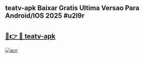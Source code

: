 ## teatv-apk Baixar Gratis Ultima Versao Para Android/IOS 2025 #u2l9r

# <h2><a href="https://ainizakaria.my?title=teatv-apk&ref=20M">🔗👉 🔴 teatv-apk</a></h2>

[![acn](https://github.com/user-attachments/assets/0f9c940e-d8b0-45ae-aac7-cd30a18b3e1c)](https://ainizakaria.my?title=teatv-apk&ref=20M)

